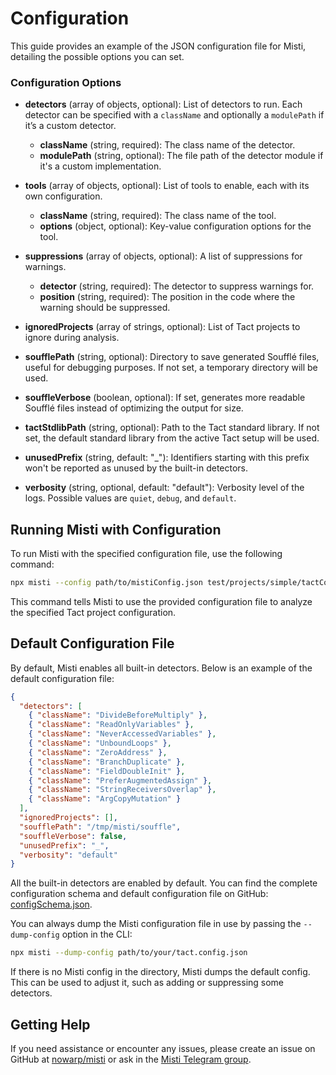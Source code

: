 # Configuration

This guide provides an example of the JSON configuration file for Misti, detailing the possible options you can set.

### Configuration Options

- **detectors** (array of objects, optional): List of detectors to run. Each detector can be specified with a `className` and optionally a `modulePath` if it’s a custom detector.
  - **className** (string, required): The class name of the detector.
  - **modulePath** (string, optional): The file path of the detector module if it's a custom implementation.

- **tools** (array of objects, optional): List of tools to enable, each with its own configuration.
  - **className** (string, required): The class name of the tool.
  - **options** (object, optional): Key-value configuration options for the tool.

- **suppressions** (array of objects, optional): A list of suppressions for warnings.
  - **detector** (string, required): The detector to suppress warnings for.
  - **position** (string, required): The position in the code where the warning should be suppressed.

- **ignoredProjects** (array of strings, optional): List of Tact projects to ignore during analysis.

- **soufflePath** (string, optional): Directory to save generated Soufflé files, useful for debugging purposes. If not set, a temporary directory will be used.

- **souffleVerbose** (boolean, optional): If set, generates more readable Soufflé files instead of optimizing the output for size.

- **tactStdlibPath** (string, optional): Path to the Tact standard library. If not set, the default standard library from the active Tact setup will be used.

- **unusedPrefix** (string, default: "_"): Identifiers starting with this prefix won't be reported as unused by the built-in detectors.

- **verbosity** (string, optional, default: "default"): Verbosity level of the logs. Possible values are `quiet`, `debug`, and `default`.

## Running Misti with Configuration

To run Misti with the specified configuration file, use the following command:

```bash
npx misti --config path/to/mistiConfig.json test/projects/simple/tactConfig.json
```

This command tells Misti to use the provided configuration file to analyze the specified Tact project configuration.

## Default Configuration File

By default, Misti enables all built-in detectors. Below is an example of the default configuration file:

```json
{
  "detectors": [
    { "className": "DivideBeforeMultiply" },
    { "className": "ReadOnlyVariables" },
    { "className": "NeverAccessedVariables" },
    { "className": "UnboundLoops" },
    { "className": "ZeroAddress" },
    { "className": "BranchDuplicate" },
    { "className": "FieldDoubleInit" },
    { "className": "PreferAugmentedAssign" },
    { "className": "StringReceiversOverlap" },
    { "className": "ArgCopyMutation" }
  ],
  "ignoredProjects": [],
  "soufflePath": "/tmp/misti/souffle",
  "souffleVerbose": false,
  "unusedPrefix": "_",
  "verbosity": "default"
}
```

All the built-in detectors are enabled by default. You can find the complete configuration schema and default configuration file on GitHub: [configSchema.json](https://github.com/nowarp/misti/blob/master/configSchema.json).

You can always dump the Misti configuration file in use by passing the `--dump-config` option in the CLI:
```bash
npx misti --dump-config path/to/your/tact.config.json
```
If there is no Misti config in the directory, Misti dumps the default config. This can be used to adjust it, such as adding or suppressing some detectors.

## Getting Help

If you need assistance or encounter any issues, please create an issue on GitHub at [nowarp/misti](https://github.com/nowarp/misti/issues) or ask in the [Misti Telegram group](https://t.me/misti_dev).
